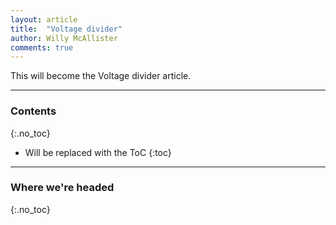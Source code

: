 ```yaml
---
layout: article
title:  "Voltage divider"
author: Willy McAllister
comments: true
---
```


This will become the Voltage divider article.

----

### Contents
{:.no_toc}

* Will be replaced with the ToC
{:toc}

----

### Where we're headed 
{:.no_toc}